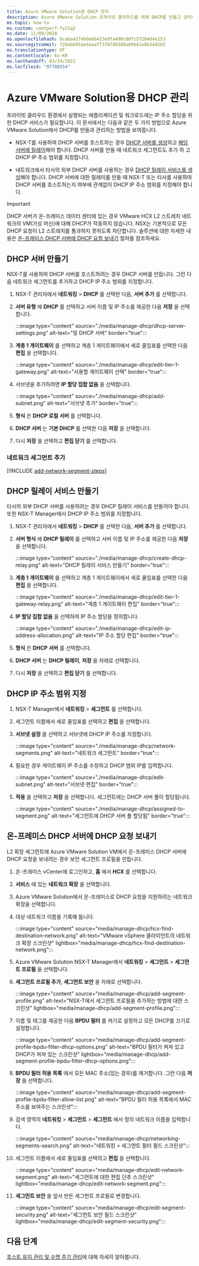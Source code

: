 ```yaml
---
title: Azure VMware Solution용 DHCP 관리
description: Azure VMware Solution 프라이빗 클라우드를 위해 DHCP를 만들고 관리하는 방법을 알아봅니다.
ms.topic: how-to
ms.custom: contperf-fy21q2
ms.date: 11/09/2020
ms.openlocfilehash: bcaba4274b0e6b423e9fa490c80fc57204d4e153
ms.sourcegitcommit: f28ebb95ae9aaaff3f87d8388a09b41e0b3445b5
ms.translationtype: HT
ms.contentlocale: ko-KR
ms.lasthandoff: 03/29/2021
ms.locfileid: "97708554"
---
```

# <a name="manage-dhcp-for-azure-vmware-solution"></a>Azure VMware Solution용 DHCP 관리

프라이빗 클라우드 환경에서 실행되는 애플리케이션 및 워크로드에는 IP 주소 할당을 위한 DHCP 서비스가 필요합니다.  이 문서에서는 다음과 같은 두 가지 방법으로 Azure VMware Solution에서 DHCP를 만들과 관리하는 방법을 보여줍니다.

- NSX-T를 사용하여 DHCP 서버를 호스트하는 경우 [DHCP 서버를 생성](#create-a-dhcp-server)하고 [해당 서버에 릴레이](#create-dhcp-relay-service)해야 합니다. DHCP 서버를 만들 때 네트워크 세그먼트도 추가 하 고 DHCP IP 주소 범위를 지정합니다.   

- 네트워크에서 타사의 외부 DHCP 서버를 사용하는 경우 [DHCP 릴레이 서비스를 생성](#create-dhcp-relay-service)해야 합니다. DHCP 서버에 대한 릴레이를 만들 때 NSX-T 또는 타사를 사용하여 DHCP 서버를 호스트하는지 여부에 관계없이 DHCP IP 주소 범위를 지정해야 합니다.

>[!IMPORTANT]
>DHCP 서버가 온-프레미스 데이터 센터에 있는 경우 VMware HCX L2 스트레치 네트워크의 VM(가상 머신)에 대해 DHCP가 작동하지 않습니다.  NSX는 기본적으로 모든 DHCP 요청이 L2 스트레치를 통과하지 못하도록 차단합니다. 솔루션에 대한 자세한 내용은 [온-프레미스 DHCP 서버에 DHCP 요청 보내기](#send-dhcp-requests-to-the-on-premises-dhcp-server) 절차를 참조하세요.


## <a name="create-a-dhcp-server"></a>DHCP 서버 만들기

NSX-T를 사용하여 DHCP 서버를 호스트하려는 경우 DHCP 서버를 만듭니다. 그런 다음 네트워크 세그먼트를 추가하고 DHCP IP 주소 범위를 지정합니다.

1. NSX-T 관리자에서 **네트워킹** > **DHCP** 를 선택한 다음, **서버 추가** 를 선택합니다.

1. **서버 유형** 에 **DHCP** 를 선택하고 서버 이름 및 IP 주소를 제공한 다음 **저장** 을 선택합니다.

   :::image type="content" source="./media/manage-dhcp/dhcp-server-settings.png" alt-text="및 DHCP 서버" border="true":::

1. **계층 1 게이트웨이** 를 선택하고 계층 1 게이트웨이에서 세로 줄임표를 선택한 다음 **편집** 을 선택합니다.

   :::image type="content" source="./media/manage-dhcp/edit-tier-1-gateway.png" alt-text="사용할 게이트웨이 선택" border="true":::

1. 서브넷을 추가하려면 **IP 할당 집합 없음** 을 선택합니다.

   :::image type="content" source="./media/manage-dhcp/add-subnet.png" alt-text="서브넷 추가" border="true":::

1. **형식** 은 **DHCP 로컬 서버** 를 선택합니다. 
   
1. **DHCP 서버** 는 **기본 DHCP** 를 선택한 다음 **저장** 을 선택합니다.

1. 다시 **저장** 을 선택하고 **편집 닫기** 를 선택합니다.

### <a name="add-a-network-segment"></a>네트워크 세그먼트 추가

[!INCLUDE [add-network-segment-steps](includes/add-network-segment-steps.md)]


## <a name="create-dhcp-relay-service"></a>DHCP 릴레이 서비스 만들기

타사의 외부 DHCP 서버를 사용하려는 경우 DHCP 릴레이 서비스를 만들어야 합니다. 또한 NSX-T Manager에서 DHCP IP 주소 범위를 지정합니다. 

1. NSX-T 관리자에서 **네트워킹** > **DHCP** 를 선택한 다음, **서버 추가** 를 선택합니다.

1. **서버 형식** 에 **DHCP 릴레이** 를 선택하고 서버 이름 및 IP 주소를 제공한 다음 **저장** 을 선택합니다.

   :::image type="content" source="./media/manage-dhcp/create-dhcp-relay.png" alt-text="DHCP 릴레이 서비스 만들기" border="true":::

1. **계층 1 게이트웨이** 를 선택하고 계층 1 게이트웨이에서 세로 줄임표를 선택한 다음 **편집** 을 선택합니다.

   :::image type="content" source="./media/manage-dhcp/edit-tier-1-gateway-relay.png" alt-text="계층 1 게이트웨이 편집" border="true":::

1. **IP 할당 집합 없음** 을 선택하여 IP 주소 할당을 정의합니다.

   :::image type="content" source="./media/manage-dhcp/edit-ip-address-allocation.png" alt-text="IP 주소 할당 편집" border="true":::

1. **형식** 은 **DHCP 서버** 를 선택합니다. 
   
1. **DHCP 서버** 는 **DHCP 릴레이**, **저장** 을 차례로 선택합니다.

1. 다시 **저장** 을 선택하고 **편집 닫기** 를 선택합니다.


## <a name="specify-the-dhcp-ip-address-range"></a>DHCP IP 주소 범위 지정

1. NSX-T Manager에서 **네트워킹** > **세그먼트** 를 선택합니다. 
   
1. 세그먼트 이름에서 세로 줄임표를 선택하고 **편집** 을 선택합니다.
   
1. **서브넷 설정** 을 선택하고 서브넷에 DHCP IP 주소를 지정합니다. 
   
   :::image type="content" source="./media/manage-dhcp/network-segments.png" alt-text="네트워크 세그먼트" border="true":::
      
1. 필요한 경우 게이트웨이 IP 주소를 수정하고 DHCP 범위 IP를 입력합니다. 
      
   :::image type="content" source="./media/manage-dhcp/edit-subnet.png" alt-text="서브넷 편집" border="true":::
      
1. **적용** 을 선택하고 **저장** 을 선택합니다. 세그먼트에는 DHCP 서버 풀이 할당됩니다.
      
   :::image type="content" source="./media/manage-dhcp/assigned-to-segment.png" alt-text="세그먼트에 DHCP 서버 풀 할당됨" border="true":::


## <a name="send-dhcp-requests-to-the-on-premises-dhcp-server"></a>온-프레미스 DHCP 서버에 DHCP 요청 보내기

L2 확장 세그먼트에 Azure VMware Solution VM에서 온-프레미스 DHCP 서버에 DHCP 요청을 보내려는 경우 보안 세그먼트 프로필을 만듭니다. 

1. 온-프레미스 vCenter에 로그인하고, **홈** 에서 **HCX** 를 선택합니다.

1. **서비스** 에 있는 **네트워크 확장** 을 선택합니다.

1. Azure VMware Solution에서 온-프레미스로 DHCP 요청을 지원하려는 네트워크 확장을 선택합니다. 

1. 대상 네트워크 이름을 기록해 둡니다.  

   :::image type="content" source="media/manage-dhcp/hcx-find-destination-network.png" alt-text="VMware vSphere 클라이언트의 네트워크 확장 스크린샷" lightbox="media/manage-dhcp/hcx-find-destination-network.png":::

1. Azure VMware Solution NSX-T Manager에서 **네트워킹** > **세그먼트** > **세그먼트 프로필** 을 선택합니다. 

1. **세그먼트 프로필 추가**, **세그먼트 보안** 을 차례로 선택합니다.

   :::image type="content" source="media/manage-dhcp/add-segment-profile.png" alt-text="NSX-T에서 세그먼트 프로필을 추가하는 방법에 대한 스크린샷" lightbox="media/manage-dhcp/add-segment-profile.png":::

1. 이름 및 태그를 제공한 다음 **BPDU 필터** 를 켜기로 설정하고 모든 DHCP를 끄기로 설정합니다.

   :::image type="content" source="media/manage-dhcp/add-segment-profile-bpdu-filter-dhcp-options.png" alt-text="BPDU 필터가 켜져 있고 DHCP가 꺼져 있는 스크린샷" lightbox="media/manage-dhcp/add-segment-profile-bpdu-filter-dhcp-options.png":::

1. **BPDU 필터 허용 목록** 에서 모든 MAC 주소(있는 경우)를 제거합니다.  그런 다음 **저장** 을 선택합니다.

   :::image type="content" source="media/manage-dhcp/add-segment-profile-bpdu-filter-allow-list.png" alt-text="BPDU 필터 허용 목록에서 MAC 주소를 보여주는 스크린샷":::

1. 검색 영역의 **네트워킹** > **세그먼트** > **세그먼트** 에서 정의 네트워크 이름을 입력합니다.

   :::image type="content" source="media/manage-dhcp/networking-segments-search.png" alt-text="네트워킹 > 세그먼트 필터 필드 스크린샷":::

1. 세그먼트 이름에서 세로 줄임표를 선택하고 **편집** 을 선택합니다.

   :::image type="content" source="media/manage-dhcp/edit-network-segment.png" alt-text="세그먼트에 대한 편집 단추 스크린샷" lightbox="media/manage-dhcp/edit-network-segment.png":::

1. **세그먼트 보안** 을 앞서 만든 세그먼트 프로필로 변경합니다.

   :::image type="content" source="media/manage-dhcp/edit-segment-security.png" alt-text="세그먼트 보안 필드 스크린샷" lightbox="media/manage-dhcp/edit-segment-security.png":::

## <a name="next-steps"></a>다음 단계

[호스트 유지 관리 및 수명 주기 관리](concepts-private-clouds-clusters.md#host-maintenance-and-lifecycle-management)에 대해 자세히 알아봅니다.